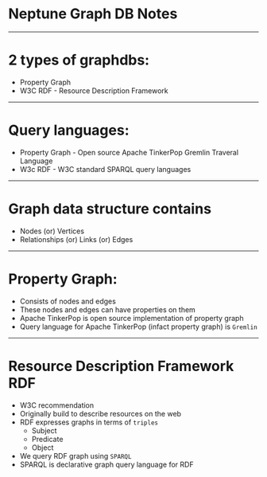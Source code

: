 # Neptune Graph DB Notes
------
# 2 types of graphdbs:
* Property Graph
* W3C RDF - Resource Description Framework
------
# Query languages:
* Property Graph - Open source Apache TinkerPop Gremlin Traveral Language
* W3c RDF - W3C standard SPARQL query languages
------
# Graph data structure contains
* Nodes (or) Vertices
* Relationships (or) Links (or) Edges
------
# Property Graph:
* Consists of nodes and edges
* These nodes and edges can have properties on them
* Apache TinkerPop is open source implementation of property graph
* Query language for Apache TinkerPop (infact property graph) is `Gremlin`
------
# Resource Description Framework RDF
* W3C recommendation
* Originally build to describe resources on the web
* RDF expresses graphs in terms of `triples`
	* Subject
	* Predicate
	* Object
* We query RDF graph using `SPARQL`
* SPARQL is declarative graph query language for RDF
